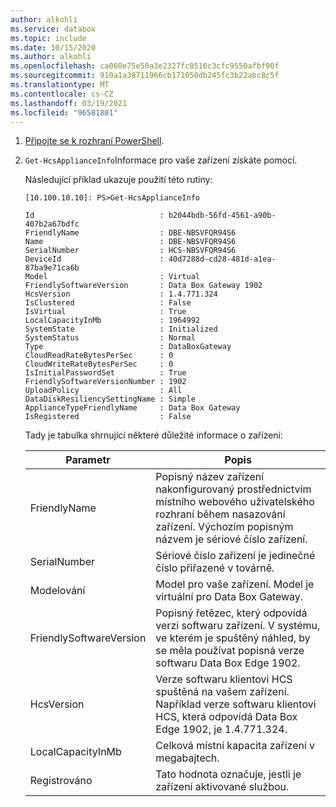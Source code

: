 ```yaml
---
author: alkohli
ms.service: databox
ms.topic: include
ms.date: 10/15/2020
ms.author: alkohli
ms.openlocfilehash: ca060e75e50a3e2327fc0516c3cfc9550afbf90f
ms.sourcegitcommit: 910a1a38711966cb171050db245fc3b22abc8c5f
ms.translationtype: MT
ms.contentlocale: cs-CZ
ms.lasthandoff: 03/19/2021
ms.locfileid: "96581801"
---
```

1. [Připojte se k rozhraní PowerShell](#connect-to-the-powershell-interface).
2. `Get-HcsApplianceInfo`Informace pro vaše zařízení získáte pomocí.

    Následující příklad ukazuje použití této rutiny:

    ```
    [10.100.10.10]: PS>Get-HcsApplianceInfo
    
    Id                            : b2044bdb-56fd-4561-a90b-407b2a67bdfc
    FriendlyName                  : DBE-NBSVFQR94S6
    Name                          : DBE-NBSVFQR94S6
    SerialNumber                  : HCS-NBSVFQR94S6
    DeviceId                      : 40d7288d-cd28-481d-a1ea-87ba9e71ca6b
    Model                         : Virtual
    FriendlySoftwareVersion       : Data Box Gateway 1902
    HcsVersion                    : 1.4.771.324
    IsClustered                   : False
    IsVirtual                     : True
    LocalCapacityInMb             : 1964992
    SystemState                   : Initialized
    SystemStatus                  : Normal
    Type                          : DataBoxGateway
    CloudReadRateBytesPerSec      : 0
    CloudWriteRateBytesPerSec     : 0
    IsInitialPasswordSet          : True
    FriendlySoftwareVersionNumber : 1902
    UploadPolicy                  : All
    DataDiskResiliencySettingName : Simple
    ApplianceTypeFriendlyName     : Data Box Gateway
    IsRegistered                  : False
    ```

    Tady je tabulka shrnující některé důležité informace o zařízení:

    | Parametr | Popis |
    |-----------|-------------|
    | FriendlyName                   | Popisný název zařízení nakonfigurovaný prostřednictvím místního webového uživatelského rozhraní během nasazování zařízení. Výchozím popisným názvem je sériové číslo zařízení.  |
    | SerialNumber                   | Sériové číslo zařízení je jedinečné číslo přiřazené v továrně.                                                                             |
    | Modelování                          | Model pro vaše zařízení. Model je virtuální pro Data Box Gateway.                   |
    | FriendlySoftwareVersion        | Popisný řetězec, který odpovídá verzi softwaru zařízení. V systému, ve kterém je spuštěný náhled, by se měla používat popisná verze softwaru Data Box Edge 1902. |
    | HcsVersion                     | Verze softwaru klientovi HCS spuštěná na vašem zařízení. Například verze softwaru klientovi HCS, která odpovídá Data Box Edge 1902, je 1.4.771.324.            |
    | LocalCapacityInMb              | Celková místní kapacita zařízení v megabajtech.                                                                                                        |
    | Registrováno                   | Tato hodnota označuje, jestli je zařízení aktivované službou.                                                                                         |


